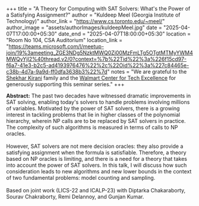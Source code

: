 +++
title = "A Theory for Computing with SAT Solvers: What's the Power of a Satisfying Assignment?"
author = "Kuldeep Meel (Georgia Institute of Technology)"
author_link = "https://www.cs.toronto.edu/~meel/"
author_image = "assets/authorImages/kuldeepMeel.jpg"
date = "2025-04-07T17:00:00+05:30"
date_end = "2025-04-07T18:00:00+05:30"
location = "Room No 104, CSA Auditorium"
location_link = "https://teams.microsoft.com/l/meetup-join/19%3ameeting_ZGE3NDg5NzktMWQ0Zi00MzFmLTg5OTgtMTMyYWM4MWQyYjI2%40thread.v2/0?context=%7b%22Tid%22%3a%226f15cd97-f6a7-41e3-b2c5-ad4193976476%22%2c%22Oid%22%3a%227c84465e-c38b-4d7a-9a9d-ff0dfa3638b3%22%7d"
notes = "We are grateful to the <a href = "https://www.accel.com/people/shekhar-kirani" target= "_blank">Shekhar Kirani</a> family and the <a href = "https://www.csa.iisc.ac.in/cfe-walmart/" target= "_blank">Walmart Center for Tech Excellence</a> for generously supporting this seminar series."
+++

<b>Abstract:</b>
The past two decades have witnessed dramatic improvements in SAT solving, enabling today's solvers to handle problems involving millions of variables. Motivated by the power of SAT solvers, there is a growing interest in tackling problems that lie in higher classes of the polynomial hierarchy, wherein NP calls are to be replaced by SAT solvers in practice. The complexity of such algorithms is measured in terms of calls to NP oracles. 
<br><br>
However, SAT solvers are not mere decision oracles: they also provide a satisfying assignment when the formula is satisfiable. Therefore, a theory based on NP oracles is limiting, and there is a need for a theory that takes into account the power of SAT solvers. In this talk, I will discuss how such consideration leads to new algorithms and new lower bounds in the context of two fundamental problems: model counting and sampling.
<br><br>
Based on joint work (LICS-22 and ICALP-23) with Diptarka Chakaraborty, Sourav Chakraborty, Remi Delannoy, and Gunjan Kumar.